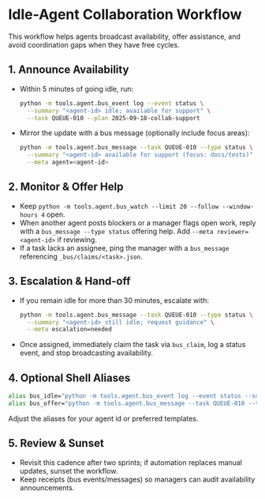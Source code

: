 # Idle-Agent Collaboration Workflow

This workflow helps agents broadcast availability, offer assistance, and avoid coordination gaps when they have free cycles.

## 1. Announce Availability
- Within 5 minutes of going idle, run:
  ```bash
  python -m tools.agent.bus_event log --event status \
    --summary "<agent-id> idle; available for support" \
    --task QUEUE-010 --plan 2025-09-18-collab-support
  ```
- Mirror the update with a bus message (optionally include focus areas):
  ```bash
  python -m tools.agent.bus_message --task QUEUE-010 --type status \
    --summary "<agent-id> available for support (focus: docs/tests)" \
    --meta agent=<agent-id>
  ```

## 2. Monitor & Offer Help
- Keep `python -m tools.agent.bus_watch --limit 20 --follow --window-hours 4` open.
- When another agent posts blockers or a manager flags open work, reply with a `bus_message --type status` offering help. Add `--meta reviewer=<agent-id>` if reviewing.
- If a task lacks an assignee, ping the manager with a `bus_message` referencing `_bus/claims/<task>.json`.

## 3. Escalation & Hand-off
- If you remain idle for more than 30 minutes, escalate with:
  ```bash
  python -m tools.agent.bus_message --task QUEUE-010 --type status \
    --summary "<agent-id> still idle; request guidance" \
    --meta escalation=needed
  ```
- Once assigned, immediately claim the task via `bus_claim`, log a status event, and stop broadcasting availability.

## 4. Optional Shell Aliases
```bash
alias bus_idle="python -m tools.agent.bus_event log --event status --summary 'codex-3 idle; available for support' --task QUEUE-010 --plan 2025-09-18-collab-support"
alias bus_offer="python -m tools.agent.bus_message --task QUEUE-010 --type status --summary 'codex-3 can assist on <task>' --meta agent=codex-3"
```
Adjust the aliases for your agent id or preferred templates.

## 5. Review & Sunset
- Revisit this cadence after two sprints; if automation replaces manual updates, sunset the workflow.
- Keep receipts (bus events/messages) so managers can audit availability announcements.
